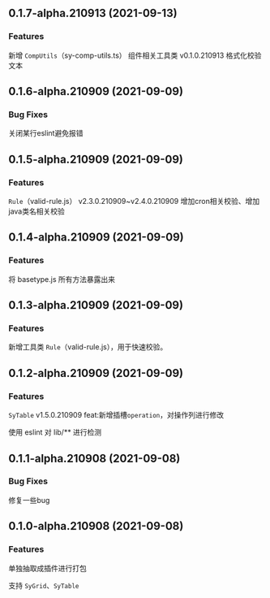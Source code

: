 
## 0.1.7-alpha.210913 (2021-09-13)

### Features

新增 `CompUtils`（sy-comp-utils.ts） 组件相关工具类
v0.1.0.210913    格式化校验文本

## 0.1.6-alpha.210909 (2021-09-09)

### Bug Fixes

关闭某行eslint避免报错

## 0.1.5-alpha.210909 (2021-09-09)

### Features

`Rule`（valid-rule.js） v2.3.0.210909~v2.4.0.210909    增加cron相关校验、增加java类名相关校验

## 0.1.4-alpha.210909 (2021-09-09)

### Features

将 basetype.js 所有方法暴露出来

## 0.1.3-alpha.210909 (2021-09-09)

### Features

新增工具类 `Rule`（valid-rule.js），用于快速校验。

## 0.1.2-alpha.210909 (2021-09-09)

### Features

`SyTable` v1.5.0.210909    feat:新增插槽`operation`，对操作列进行修改

使用 eslint 对 lib/** 进行检测

## 0.1.1-alpha.210908 (2021-09-08)

### Bug Fixes

修复一些bug

## 0.1.0-alpha.210908 (2021-09-08)

### Features

单独抽取成插件进行打包

支持 `SyGrid`、`SyTable`